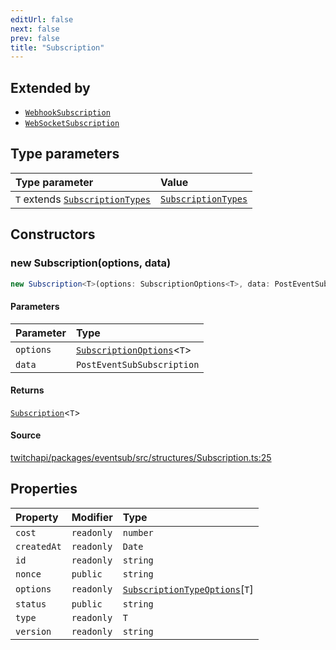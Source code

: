 ```yaml
---
editUrl: false
next: false
prev: false
title: "Subscription"
---
```


## Extended by

- [`WebhookSubscription`](WebhookSubscription.md)
- [`WebSocketSubscription`](WebSocketSubscription.md)

## Type parameters

| Type parameter | Value |
| :------ | :------ |
| `T` extends [`SubscriptionTypes`](../enumerations/SubscriptionTypes.md) | [`SubscriptionTypes`](../enumerations/SubscriptionTypes.md) |

## Constructors

### new Subscription(options, data)

```ts
new Subscription<T>(options: SubscriptionOptions<T>, data: PostEventSubSubscription): Subscription<T>
```

#### Parameters

| Parameter | Type |
| :------ | :------ |
| `options` | [`SubscriptionOptions`](../type-aliases/SubscriptionOptions.md)\<`T`\> |
| `data` | `PostEventSubSubscription` |

#### Returns

[`Subscription`](Subscription.md)\<`T`\>

#### Source

[twitchapi/packages/eventsub/src/structures/Subscription.ts:25](https://github.com/pablornc/twitchapi//blob/b274026/packages/eventsub/src/structures/Subscription.ts#L25)

## Properties

| Property | Modifier | Type |
| :------ | :------ | :------ |
| `cost` | `readonly` | `number` |
| `createdAt` | `readonly` | `Date` |
| `id` | `readonly` | `string` |
| `nonce` | `public` | `string` |
| `options` | `readonly` | [`SubscriptionTypeOptions`](../interfaces/SubscriptionTypeOptions.md)\[`T`\] |
| `status` | `public` | `string` |
| `type` | `readonly` | `T` |
| `version` | `readonly` | `string` |
